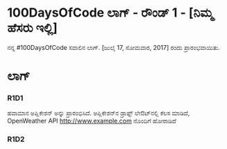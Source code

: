 

# 100DaysOfCode ಲಾಗ್ - ರೌಂಡ್ 1 - [ನಿಮ್ಮ ಹೆಸರು ಇಲ್ಲಿ]

ನನ್ನ #100DaysOfCode ಸವಾಲಿನ ಲಾಗ್. [ಜುಲೈ 17, ಸೋಮವಾರ, 2017] ರಂದು ಪ್ರಾರಂಭವಾಯಿತು.

# ಲಾಗ್

### R1D1
ಹವಾಮಾನ ಅಪ್ಲಿಕೇಶನ್ ಅನ್ನು ಪ್ರಾರಂಭಿಸಿದೆ. ಅಪ್ಲಿಕೇಶನ್‌ನ ಡ್ರಾಫ್ಟ್ ಲೇಔಟ್‌ನಲ್ಲಿ ಕೆಲಸ ಮಾಡಿದೆ, OpenWeather API http://www.example.com ನೊಂದಿಗೆ ಹೋರಾಡಿದೆ

### R1D2